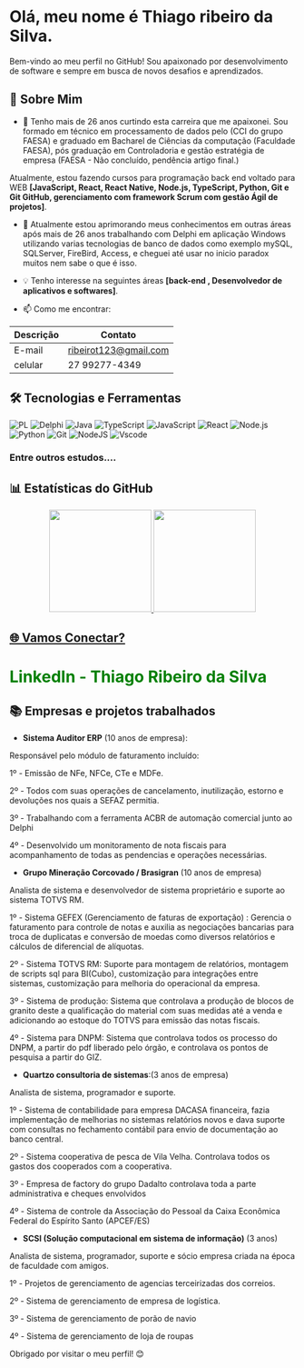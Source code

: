 # Olá, meu nome é Thiago ribeiro da Silva.

  

Bem-vindo ao meu perfil no GitHub! Sou apaixonado por desenvolvimento de software e sempre em busca de novos desafios e aprendizados.

  

## 🚀 Sobre Mim

- 🌱 Tenho mais de 26 anos curtindo esta carreira que me apaixonei. Sou formado em técnico em processamento de dados pelo (CCI do grupo FAESA) e graduado em Bacharel de Ciências da computação (Faculdade FAESA), pós graduação em Controladoria e gestão estratégia de empresa (FAESA - Não concluído, pendência artigo final.)

  

Atualmente, estou fazendo cursos para programação back end voltado para WEB **[JavaScript, React, React Native, Node.js, TypeScript, Python, Git e Git GitHub, gerenciamento com framework Scrum com gestão Ágil de projetos]**.

  

- 💼 Atualmente estou aprimorando meus conhecimentos em outras áreas após mais de 26 anos trabalhando com Delphi em aplicação Windows utilizando varias tecnologias de banco de dados como exemplo mySQL, SQLServer, FireBird, Access, e cheguei até usar no inicio paradox muitos nem sabe o que é isso.

  

- 💡 Tenho interesse na seguintes áreas **[back-end , Desenvolvedor de aplicativos e softwares]**.

  

- 📫 Como me encontrar:

  

| Descrição | Contato |
| ------------------- | ----------------------- |
| E-mail | ribeirot123@gmail.com |
|celular | 27 99277-4349 |

  

## 🛠️ Tecnologias e Ferramentas

![PL](https://img.shields.io/badge/PL%2FSQL-000?style=for-the-badge&logo=node.js&logoColor=white) ![Delphi](https://img.shields.io/badge/Delphi-000?style=for-the-badge&logo=delphi&logoColor=white) ![Java](https://img.shields.io/badge/java-000?style=for-the-badge&logo=openjdk&logoColor=white) ![TypeScript](https://img.shields.io/badge/TypeScript-000?style=for-the-badge&logo=typescript&logoColor=white) ![JavaScript](https://img.shields.io/badge/JavaScript-000?style=for-the-badge&logo=javascript) ![React](https://img.shields.io/badge/React-000?style=for-the-badge&logo=react) ![Node.js](https://img.shields.io/badge/Node.js-000?style=for-the-badge&logo=node.js) ![Python](https://img.shields.io/badge/Python-000?style=for-the-badge&logo=python) ![Git](https://img.shields.io/badge/Git-000?style=for-the-badge&logo=git) ![NodeJS](https://img.shields.io/badge/node.js-000?style=for-the-badge&logo=node.js&logoColor=white) ![Vscode](https://img.shields.io/badge/Vscode-000?style=for-the-badge&logo=visual-studio-code&logoColor=white)  
### Entre outros estudos.... ###

## 📊 Estatísticas do GitHub

<div  align="center">
<a  href="https://github.com/ribeirot1">
<img  height="180em"  src="https://github-readme-stats.vercel.app/api?username=ribeirot1&show_icons=true&theme=dark&include_all_commits=true&cout_private=true"/>
<img  height="180em"  src="https://github-readme-stats.vercel.app/api/top-langs/?username=ribeirot1&layout=compact&langs_count=7&theme=dark"/>
</div>

## 🌐 Vamos Conectar?

<h1> 
  <a href="https://www.linkedin.com/in/thiago-ribeirot-silva/" style="color: #008000 !important; text-decoration: none; color: inherit;">
    <span>LinkedIn - Thiago Ribeiro da Silva</span>
  </a>
</h1>

## 📚 Empresas e projetos trabalhados

-  **Sistema Auditor ERP** (10 anos de empresa):

  

Responsável pelo módulo de faturamento incluído:

1º - Emissão de NFe, NFCe, CTe e MDFe.

2º - Todos com suas operações de cancelamento, inutilização, estorno e devoluções nos quais a SEFAZ permitia.

3º - Trabalhando com a ferramenta ACBR de automação comercial junto ao Delphi

4º - Desenvolvido um monitoramento de nota fiscais para acompanhamento de todas as pendencias e operações necessárias.

-  **Grupo Mineração Corcovado / Brasigran** (10 anos de empresa)

Analista de sistema e desenvolvedor de sistema proprietário e suporte ao sistema TOTVS RM.

1º - Sistema GEFEX (Gerenciamento de faturas de exportação) : Gerencia o faturamento para controle de notas e auxilia as negociações bancarias para troca de duplicatas e conversão de moedas como diversos relatórios e cálculos de diferencial de alíquotas.

2º - Sistema TOTVS RM: Suporte para montagem de relatórios, montagem de scripts sql para BI(Cubo), customização para integrações entre sistemas, customização para melhoria do operacional da empresa.

3º -  Sistema de produção: Sistema que controlava a produção de blocos de granito deste a qualificação do material com suas medidas até a venda e adicionando ao estoque do TOTVS para emissão das notas fiscais.

4º - Sistema para DNPM: Sistema que controlava todos os processo do DNPM, a partir do pdf liberado pelo órgão, e controlava os pontos de pesquisa a partir do GIZ.

-  **Quartzo consultoria de sistemas**:(3 anos de empresa)

Analista de sistema, programador e suporte.

1º - Sistema de contabilidade para empresa DACASA financeira, fazia implementação de melhorias no sistemas relatórios novos e dava suporte com consultas no fechamento contábil para envio de documentação ao banco central.

2º - Sistema cooperativa de pesca de Vila Velha. Controlava todos os gastos dos cooperados com a cooperativa.

3º - Empresa de factory do grupo Dadalto controlava toda a parte administrativa e cheques envolvidos

4º - Sistema de controle da Associação do Pessoal da Caixa Econômica Federal do Espírito Santo (APCEF/ES)

-  **SCSI (Solução computacional em sistema de informação)** (3 anos)

Analista de sistema, programador, suporte e sócio empresa criada na época de faculdade com amigos.

1º - Projetos de gerenciamento de agencias terceirizadas dos correios.

2º - Sistema de gerenciamento de empresa de logística.

3º - Sistema de gerenciamento de porão de navio

4º - Sistema de gerenciamento de loja de roupas

  

Obrigado por visitar o meu perfil! 😊



